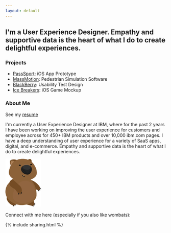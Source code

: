 ```yaml
---
layout: default
---
```


## I'm a User Experience Designer. Empathy and supportive data is the heart of what I do to create delightful experiences.

### Projects

- [PassSport](/projects/pass-sport): iOS App Prototype
- [MassMotion](/projects/massmotion): Pedestrian Simulation Software
- [BlackBerry](/projects/blackberry): Usability Test Design
- [Ice Breakers](/projects/ice-breakers): iOS Game Mockup


### About Me
See my [resume](/resume.pdf)


I'm currently a User Experience Designer at IBM, where for the past 2 years I have been working on improving the user experience for customers and employee across for 450+ IBM products and over 10,000 ibm.com pages. I have a deep understanding of user experience for a variety of SaaS apps, digital, and e-commerce. Empathy and supportive data is the heart of what I do to create delightful experiences.

<div id="wombat">
<img src="/images/standalonewombat.png" height="150"/>
</div>

Connect with me here (especially if you also like wombats):

{% include sharing.html %}
